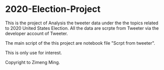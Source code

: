 # 2020-Election-Project

This is the project of Analysis the tweeter data under the the topics related to 2020 United States Election. All the data are scrpte from Tweeter via the developer account of Tweeter.

The main script of the this project are notebook file "Scrpt from tweeter". 

This is only use for interest. 

Copyright to Zimeng Ming. 
